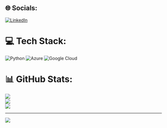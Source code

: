 


## 🌐 Socials:
[![LinkedIn](https://img.shields.io/badge/LinkedIn-%230077B5.svg?logo=linkedin&logoColor=white)](https://linkedin.com/in/paula-davis-) 

# 💻 Tech Stack:
![Python](https://img.shields.io/badge/python-3670A0?style=for-the-badge&logo=python&logoColor=ffdd54) ![Azure](https://img.shields.io/badge/azure-%230072C6.svg?style=for-the-badge&logo=azure-devops&logoColor=white) ![Google Cloud](https://img.shields.io/badge/Google%20Cloud-%234285F4.svg?style=for-the-badge&logo=google-cloud&logoColor=white)
# 📊 GitHub Stats:
![](https://github-readme-stats.vercel.app/api?username=paudavis29&theme=dark&hide_border=false&include_all_commits=false&count_private=false)<br/>
![](https://github-readme-streak-stats.herokuapp.com/?user=paudavis29&theme=dark&hide_border=false)<br/>
![](https://github-readme-stats.vercel.app/api/top-langs/?username=paudavis29&theme=dark&hide_border=false&include_all_commits=false&count_private=false&layout=compact)

---
[![](https://visitcount.itsvg.in/api?id=paudavis29&icon=0&color=0)](https://visitcount.itsvg.in)

<!-- Proudly created with GPRM ( https://gprm.itsvg.in ) -->
